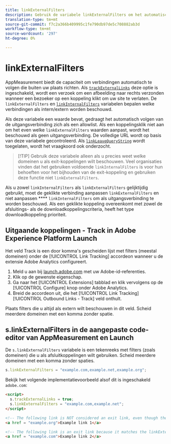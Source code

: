 ```yaml
---
title: linkExternalFilters
description: Gebruik de variabele linkExternalFilters om het automatisch volgen van de afsluitverbinding te helpen.
translation-type: tm+mt
source-git-commit: f7c2a366b409995c1fe790db97de5c708882ab3d
workflow-type: tm+mt
source-wordcount: '297'
ht-degree: 0%

---
```



# linkExternalFilters

AppMeasurement biedt de capaciteit om verbindingen automatisch te volgen die buiten uw plaats richten. Als [`trackExternalLinks`](trackexternallinks.md) deze optie is ingeschakeld, wordt een verzoek om een afbeelding naar rechts verzonden wanneer een bezoeker op een koppeling klikt om uw site te verlaten. De `linkExternalFilters` en [`linkInternalFilters`](linkinternalfilters.md) variabelen bepalen welke verbindingen als intern/extern worden beschouwd.

Als deze variabele een waarde bevat, gedraagt het automatisch volgen van de uitgangsverbinding zich als een allowlist. Als een koppelingsklik niet aan om het even welke `linkExternalFilters` waarden aanpast, wordt het beschouwd als geen uitgangsverbinding. De volledige URL wordt op basis van deze variabele gecontroleerd. Als [`linkLeaveQueryString`](linkleavequerystring.md) wordt toegelaten, wordt het vraagkoord ook onderzocht.

>[!TIP] Gebruik deze variabele alleen als u precies weet welke domeinen u als exit-koppelingen wilt beschouwen. Veel organisaties vinden dat het gebruiken voldoende `linkInternalFilters` is voor hun behoeften voor het bijhouden van de exit-koppeling en gebruiken deze functie niet `linkExternalFilters`.

Als u zowel `linkInternalFilters` als `linkExternalFilters` gelijktijdig gebruikt, moet de geklikte verbinding aanpassen `linkExternalFilters` en niet aanpassen **** `linkInternalFilters` om als uitgangsverbinding te worden beschouwd. Als een geklikte koppeling overeenkomt met zowel de afsluitings- als de downloadkoppelingscriteria, heeft het type downloadkoppeling prioriteit.

## Uitgaande koppelingen - Track in Adobe Experience Platform Launch

Het veld Track is een door komma&#39;s gescheiden lijst met filters (meestal domeinen) onder de [!UICONTROL Link Tracking] accordeon wanneer u de extensie Adobe Analytics configureert.

1. Meld u aan bij [launch.adobe.com](https://launch.adobe.com) met uw Adobe-id-referenties.
2. Klik op de gewenste eigenschap.
3. Ga naar het [!UICONTROL Extensions] tabblad en klik vervolgens op de [!UICONTROL Configure] knop onder Adobe Analytics.
4. Breid de accordeon uit, die het [!UICONTROL Link Tracking] [!UICONTROL Outbound Links - Track] veld onthult.

Plaats filters die u altijd als extern wilt beschouwen in dit veld. Scheid meerdere domeinen met een komma zonder spatie.

## s.linkExternalFilters in de aangepaste code-editor van AppMeasurement en Launch

De `s.linkExternalFilters` variabele is een tekenreeks met filters (zoals domeinen) die u als afsluitkoppelingen wilt gebruiken. Scheid meerdere domeinen met een komma zonder spaties.

```js
s.linkExternalFilters = "example.com,example.net,example.org";
```

Bekijk het volgende implementatievoorbeeld alsof dit is ingeschakeld `adobe.com`:

```html
<script>
  s.trackExternalLinks = true;
  s.linkExternalFilters = "example.com,example.net";
</script>

<!-- The following link is NOT considered an exit link, even though the link is outside adobe.com -->
<a href = "example.org">Example link 1</a>

<!-- The following link is an exit link because it matches the linkExternalFilters allowlist -->
<a href = "example.com">Example link 2</a>
```
